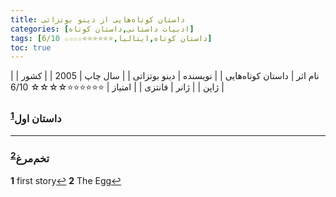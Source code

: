 ```yaml
---
title: داستان‌ کوتاه‌هایی از دینو بوتزاتی
categories: [ادبیات داستانی,داستان کوتاه]
tags: [داستان کوتاه,ایتالیا,⭐⭐⭐⭐⭐⭐☆☆☆☆ 6/10]
toc: true
---
```


| نام اثر | داستان‌ کوتاه‌هایی |
| نویسنده | دینو بوتزاتی |
| سال چاپ | 2005 |
| کشور | ژاپن |
| ژانر | فانتزی |
| امتیاز | ⭐⭐⭐⭐⭐⭐☆☆☆☆ 6/10 |

### داستان اول<sup id="a1">[1](#f1)</sup>

---

### تخم‌مرغ<sup id="a2">[2](#f2)</sup>

<b id="f1">1</b> <span class="footnote">first story</span>[↩](#a1)
<b id="f2">2</b> <span class="footnote">The Egg</span>[↩](#a2)
